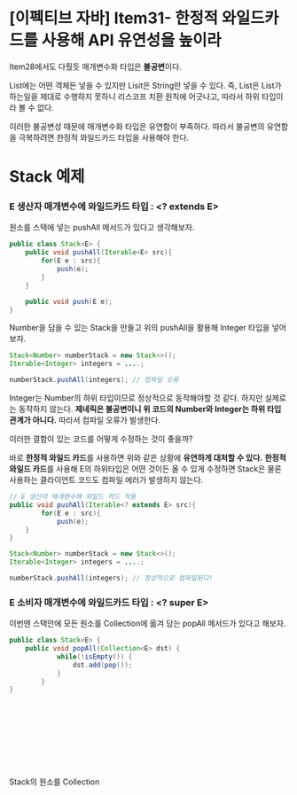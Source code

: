 # [이펙티브 자바] Item31- 한정적 와일드카드를 사용해 API 유연성을 높이라

Item28에서도 다뤘듯 매개변수화 타입은 **불공변**이다. 

List<Object>에는 어떤 객체든 넣을 수 있지만 Lisit<String>은 String만 넣을 수 있다. 즉, List<String>은 List<Object>가 하는일을 제대로 수행하지 못하니 리스코프 치환 원칙에 어긋나고, 따라서 하위 타입이라 볼 수 없다.

이러한 불공변성 때문에 매개변수화 타입은 유연함이 부족하다. 따라서 불공변의 유연함을 극복하려면 한정적 와일드카드 타입을 사용해야 한다.

# Stack 예제

### E 생산자 매개변수에 와일드카드 타입 : <? extends E>

원소를 스택에 넣는 pushAll 메서드가 있다고 생각해보자.

```java
public class Stack<E> {
    public void pushAll(Iterable<E> src){
        for(E e : src){
            push(e);
        }
    }

    public void push(E e);
}
```

Number을 담을 수 있는 Stack을 만들고 위의 pushAll을 활용해 Integer 타입을 넣어보자.

```java
Stack<Number> numberStack = new Stack<>();
Iterable<Integer> integers = ....;

numberStack.pushAll(integers); // 컴파일 오류
```

Integer는 Number의 하위 타입이므로 정상적으로 동작해야할 것 같다. 하지만 실제로는 동작하지 않는다. **제네릭은 불공변이니 위 코드의 Number와 Integer는 하위 타입 관계가 아니다.** 따라서 컴파일 오류가 발생한다.

이러한 결함이 있는 코드를 어떻게 수정하는 것이 좋을까?

바로 **한정적 와일드 카드**를 사용하면 위와 같은 상황에 **유연하게 대처할 수 있다.** **한정적 와일드 카드**를 사용해 E의 하위타입은 어떤 것이든 올 수 있게 수정하면 Stack은 물론 사용하는 클라이언트 코드도 컴파일 에러가 발생하지 않는다.

```java
// E 생산자 매개변수에 와일드 카드 적용
public void pushAll(Iterable<? extends E> src){
		for(E e : src){ 
			push(e);
    }
}
```

```java
Stack<Number> numberStack = new Stack<>();
Iterable<Integer> integers = ....;

numberStack.pushAll(integers); // 정상적으로 컴파일된다!
```

### E 소비자 매개변수에 와일드카드 타입 : <? super E>

이번엔 스택안에 모든 원소를 Collection에 옮겨 담는 popAll 메서드가 있다고 해보자.

```java
public class Stack<E> {
    public void popAll(Collection<E> dst) {
			while(!isEmpty()) {
				dst.add(pop());
			}
		}
}
```

Stack<Number>의 원소를 Collection<Object>로 옮겨보자.

```java
Stack<Number> numberStack = new Stack<>();
Collection<Object> objects = ....;

numberStack.popAll(objects); // 컴파일 오류
```

논리적으로는 Number를 Object Collection에 담을 수 있을 것 같다. 하지만 이 코드 역시 동작하지 않는다. 역시 제네릭은 불공변이기 때문에 발생하는 문제이다.

이번 문제는 어떻게 해결할 수 있을까?

바로 한정적 와일드카드를 사용해 원소를 담을 Collection의 타입을 E의 수퍼 타입으로 제한해주면 된다. 

```java
// E 소비자 매개변수에 와일드 카드 적용
public void popAll(Collection<? super E> dst) {
	while(!isEmpty()) {
		dst.add(pop());
	}
}
```

위와 같이 코드를 수정하면 E의 상위 타입 Collection에 stack 원소를 담을 수 있게 된다.

> E 생산자 - <? extends E>
E 소비자 - <? super E>

**이처럼 불공변에 유연성을 극대화하려면 생산자, 소비자용 입력 매개변수에 와일드카드 타입을 사용하면 된다.**

하지만 입력 매개변수가 생산자와 소비자 역할을 동시에 한다면 **타입을 정확히 지정**해야 하는 상황으로 **와일드카드 타입을 사용하지 말야한다.**

> 펙스(PECS): Producer-Extends, Consumer-Super
어떤 와일드카드 타입을 써야하는지 헷갈릴 땐 위의 공식을 떠올려보자!

### PECS의 간단 예시

```java
// PECS가 적용되기 전 max 메서드
public static <E extends Comparable<E>> E max(List<E> list)
```

```java
// PECS를 두 번 적용한 max 메서드
public static <E extends Comparable<? super E>> E max(List<? extends E> list)
```

매개변수의 List<E>는 E 인스턴스를 생산하므로 List<? extends E>로

Comparable<E>는 E 인스턴스를 소비하므로 Comaprable<? super E>로 변경한다.

Comparable은 언제나 소비자이므로 Comparable<? super E>를 사용하는 편이 좋다.

![]()

Collections의 max 메서드

---

## 타입 매개변수와 와일드카드 사용 기준

메서드를 정의할 때 타입 매개변수와 와일드카드 둘 중 어느 것을 사용해도 괜찮을 때가 많다. 예를 들어 리스트의 아이템을 교환하는 메서드가 있다고 가정해보자.

```java
// swap 메서드 타입 매개변수, 와일드카드 둘 다 사용가능하다.
public static <E> void swap(List<E> list, int i, int j);
public static void swap(List<?> list, int i, int j);
```

위의 메서드에서는 어떤 것을 사용해야할까?

**기본 규칙은 메서드 선언에 타입 매개변수가 한 번만 나올 경우 와일드카드로 대체하는 것이다.** 이때 비한정적 타입 매개변수라면 비한정적 와일드카드로, 한정적 타입 매개변수라면 한정적 와일드카드로 바꾸면 된다.

하지만 비한정적 와일드카드 타입 선언에는 한 가지 문제가 있다. 다음 코드를 살펴보자.

```java
public static void swap(List<?> list, int i, int j) {
	list.set(i, list.set(j, list.get(i))); // 컴파일 오류
}
```

위의 코드는 방금 꺼낸 원소를 다시 리스트로 넣는 코드인데, 컴파일 오류가 발생한다. 왜 컴파일 오류가 발생할까?

원인은 List<?>에 있다. List<?>는 null값 이외의 원소는 넣을 수 없기 때문에 컴파일 오류가 발생하는 것이다. 이 컴파일 오류는 private 도우미 메서드를 생성하여 간단히 해결할 수 있다.

```java
public static void swap(List<?> list, int i, int j) {
	swapHelper(list, i , j);
}

// 도우미 메서드
public static <E> void swapHelper(List<E> list, int i, int j) {
	list.set(i, list.set(j, list.get(i)));
}
```

굳이 더 복잡한 도우미 메서드를 만들어 사용해야하나? 라는 의문이 생길 수 있다. 더 복잡하지만 private 도우미 메서드를 사용하는 이유는 간단하다. public API를 와일드카드 타입으로 제공하고 싶기 때문이다.

클라이언트 입장에서는 내부 구현을 알 필요도 없고 신경쓸 필요도 없다. 또한, 널리 쓰일 public API라면 복잡한 비한정적 타입 매개변수보다 와일드카드를 사용하여 유연함을 높이는게 좋다.

따라서 우리는 공개되는 API를 와일드카드 타입 기반의 선언으로 유지하고, 조금 복잡해지더라도 내부적으로 private 도우미 메서드를 만들라는 것이다.